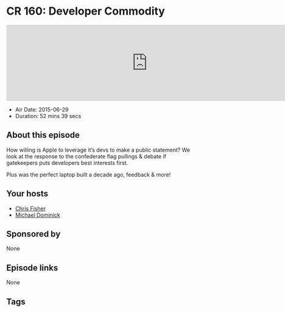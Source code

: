 # CR 160: Developer Commodity

<iframe src="https://player.fireside.fm/v2/MLf2ZzhC+Nn47g17y?theme=dark" width="740" height="200" frameborder="0" scrolling="no"></iframe>

* Air Date: 2015-06-29
* Duration: 52 mins 39 secs

## About this episode

How willing is Apple to leverage it’s devs to make a public statement? We look at the response to the confederate flag pullings & debate if gatekeepers puts developers best interests first.

Plus was the perfect laptop built a decade ago, feedback & more!

## Your hosts
* [Chris Fisher](https://coder.show/hosts/chrislas)
* [Michael Dominick](https://coder.show/hosts/michael)

## Sponsored by

None



## Episode links

None



## Tags

